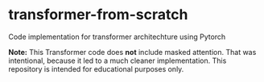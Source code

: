 # transformer-from-scratch
Code implementation for transformer architechture using Pytorch

**Note:**  This Transformer code does **not** include masked attention.  That was intentional, because it led to a much cleaner implementation.  This repository is intended for educational purposes only.
